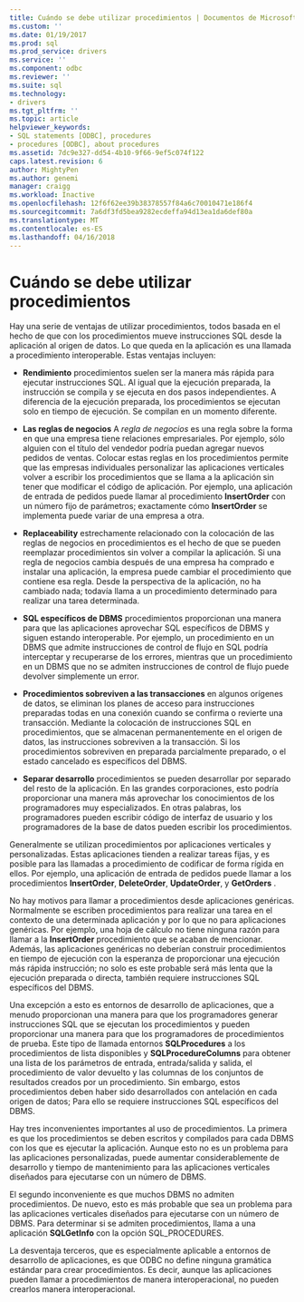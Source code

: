 ```yaml
---
title: Cuándo se debe utilizar procedimientos | Documentos de Microsoft
ms.custom: ''
ms.date: 01/19/2017
ms.prod: sql
ms.prod_service: drivers
ms.service: ''
ms.component: odbc
ms.reviewer: ''
ms.suite: sql
ms.technology:
- drivers
ms.tgt_pltfrm: ''
ms.topic: article
helpviewer_keywords:
- SQL statements [ODBC], procedures
- procedures [ODBC], about procedures
ms.assetid: 7dc9e327-dd54-4b10-9f66-9ef5c074f122
caps.latest.revision: 6
author: MightyPen
ms.author: genemi
manager: craigg
ms.workload: Inactive
ms.openlocfilehash: 12f6f62ee39b38378557f84a6c70010471e186f4
ms.sourcegitcommit: 7a6df3fd5bea9282ecdeffa94d13ea1da6def80a
ms.translationtype: MT
ms.contentlocale: es-ES
ms.lasthandoff: 04/16/2018
---
```

# <a name="when-to-use-procedures"></a>Cuándo se debe utilizar procedimientos
Hay una serie de ventajas de utilizar procedimientos, todos basada en el hecho de que con los procedimientos mueve instrucciones SQL desde la aplicación al origen de datos. Lo que queda en la aplicación es una llamada a procedimiento interoperable. Estas ventajas incluyen:  
  
-   **Rendimiento** procedimientos suelen ser la manera más rápida para ejecutar instrucciones SQL. Al igual que la ejecución preparada, la instrucción se compila y se ejecuta en dos pasos independientes. A diferencia de la ejecución preparada, los procedimientos se ejecutan solo en tiempo de ejecución. Se compilan en un momento diferente.  
  
-   **Las reglas de negocios** A *regla de negocios* es una regla sobre la forma en que una empresa tiene relaciones empresariales. Por ejemplo, sólo alguien con el título del vendedor podría puedan agregar nuevos pedidos de ventas. Colocar estas reglas en los procedimientos permite que las empresas individuales personalizar las aplicaciones verticales volver a escribir los procedimientos que se llama a la aplicación sin tener que modificar el código de aplicación. Por ejemplo, una aplicación de entrada de pedidos puede llamar al procedimiento **InsertOrder** con un número fijo de parámetros; exactamente cómo **InsertOrder** se implementa puede variar de una empresa a otra.  
  
-   **Replaceability** estrechamente relacionado con la colocación de las reglas de negocios en procedimientos es el hecho de que se pueden reemplazar procedimientos sin volver a compilar la aplicación. Si una regla de negocios cambia después de una empresa ha comprado e instalar una aplicación, la empresa puede cambiar el procedimiento que contiene esa regla. Desde la perspectiva de la aplicación, no ha cambiado nada; todavía llama a un procedimiento determinado para realizar una tarea determinada.  
  
-   **SQL específicos de DBMS** procedimientos proporcionan una manera para que las aplicaciones aprovechar SQL específicos de DBMS y siguen estando interoperable. Por ejemplo, un procedimiento en un DBMS que admite instrucciones de control de flujo en SQL podría interceptar y recuperarse de los errores, mientras que un procedimiento en un DBMS que no se admiten instrucciones de control de flujo puede devolver simplemente un error.  
  
-   **Procedimientos sobreviven a las transacciones** en algunos orígenes de datos, se eliminan los planes de acceso para instrucciones preparadas todas en una conexión cuando se confirma o revierte una transacción. Mediante la colocación de instrucciones SQL en procedimientos, que se almacenan permanentemente en el origen de datos, las instrucciones sobreviven a la transacción. Si los procedimientos sobreviven en preparada parcialmente preparado, o el estado cancelado es específicos del DBMS.  
  
-   **Separar desarrollo** procedimientos se pueden desarrollar por separado del resto de la aplicación. En las grandes corporaciones, esto podría proporcionar una manera más aprovechar los conocimientos de los programadores muy especializados. En otras palabras, los programadores pueden escribir código de interfaz de usuario y los programadores de la base de datos pueden escribir los procedimientos.  
  
 Generalmente se utilizan procedimientos por aplicaciones verticales y personalizadas. Estas aplicaciones tienden a realizar tareas fijas, y es posible para las llamadas a procedimiento de codificar de forma rígida en ellos. Por ejemplo, una aplicación de entrada de pedidos puede llamar a los procedimientos **InsertOrder**, **DeleteOrder**, **UpdateOrder**, y **GetOrders** .  
  
 No hay motivos para llamar a procedimientos desde aplicaciones genéricas. Normalmente se escriben procedimientos para realizar una tarea en el contexto de una determinada aplicación y por lo que no para aplicaciones genéricas. Por ejemplo, una hoja de cálculo no tiene ninguna razón para llamar a la **InsertOrder** procedimiento que se acaban de mencionar. Además, las aplicaciones genéricas no deberían construir procedimientos en tiempo de ejecución con la esperanza de proporcionar una ejecución más rápida instrucción; no solo es este probable será más lenta que la ejecución preparada o directa, también requiere instrucciones SQL específicos del DBMS.  
  
 Una excepción a esto es entornos de desarrollo de aplicaciones, que a menudo proporcionan una manera para que los programadores generar instrucciones SQL que se ejecutan los procedimientos y pueden proporcionar una manera para que los programadores de procedimientos de prueba. Este tipo de llamada entornos **SQLProcedures** a los procedimientos de lista disponibles y **SQLProcedureColumns** para obtener una lista de los parámetros de entrada, entrada/salida y salida, el procedimiento de valor devuelto y las columnas de los conjuntos de resultados creados por un procedimiento. Sin embargo, estos procedimientos deben haber sido desarrollados con antelación en cada origen de datos; Para ello se requiere instrucciones SQL específicos del DBMS.  
  
 Hay tres inconvenientes importantes al uso de procedimientos. La primera es que los procedimientos se deben escritos y compilados para cada DBMS con los que es ejecutar la aplicación. Aunque esto no es un problema para las aplicaciones personalizadas, puede aumentar considerablemente de desarrollo y tiempo de mantenimiento para las aplicaciones verticales diseñados para ejecutarse con un número de DBMS.  
  
 El segundo inconveniente es que muchos DBMS no admiten procedimientos. De nuevo, esto es más probable que sea un problema para las aplicaciones verticales diseñados para ejecutarse con un número de DBMS. Para determinar si se admiten procedimientos, llama a una aplicación **SQLGetInfo** con la opción SQL_PROCEDURES.  
  
 La desventaja terceros, que es especialmente aplicable a entornos de desarrollo de aplicaciones, es que ODBC no define ninguna gramática estándar para crear procedimientos. Es decir, aunque las aplicaciones pueden llamar a procedimientos de manera interoperacional, no pueden crearlos manera interoperacional.
